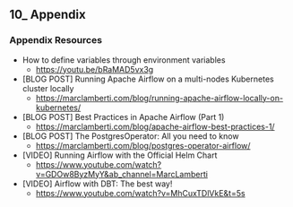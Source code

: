 ## 10_ Appendix

### Appendix Resources
- How to define variables through environment variables
  - https://youtu.be/bRaMAD5vx3g
- [BLOG POST] Running Apache Airflow on a multi-nodes Kubernetes cluster locally
  - https://marclamberti.com/blog/running-apache-airflow-locally-on-kubernetes/
- [BLOG POST] Best Practices in Apache Airflow (Part 1)
  - https://marclamberti.com/blog/apache-airflow-best-practices-1/
- [BLOG POST] The PostgresOperator: All you need to know
  - https://marclamberti.com/blog/postgres-operator-airflow/
- [VIDEO] Running Airflow with the Official Helm Chart
  - https://www.youtube.com/watch?v=GDOw8ByzMyY&ab_channel=MarcLamberti
- [VIDEO] Airflow with DBT: The best way!
  - https://www.youtube.com/watch?v=MhCuxTDlVkE&t=5s